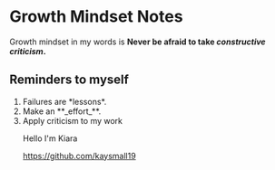 # Growth Mindset Notes
Growth mindset in my words is **Never be afraid to take _constructive criticism_.**
## Reminders to myself
<ol>
  <li> Failures are *lessons*.</li>
  <li> Make an **_effort_**.</li>
  <li> Apply criticism to my work</li>
  
  Hello I'm Kiara
  
https://github.com/kaysmall19
